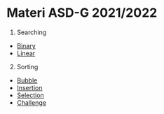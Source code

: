
# Materi ASD-G 2021/2022 

1. Searching
- [Binary](https://github.com/Faithgst/ASD-TC122/tree/main/Searching/Binary)
- [Linear](https://github.com/Faithgst/ASD-TC122/tree/main/Searching/Linear)

2. Sorting
- [Bubble](https://github.com/Faithgst/ASD-TC122/tree/main/Sorting/Bubble)
- [Insertion](https://github.com/Faithgst/ASD-TC122/tree/main/Sorting/Insertion)
- [Selection](https://github.com/Faithgst/ASD-TC122/tree/main/Sorting/Selection)
- [Challenge](https://github.com/Faithgst/ASD-TC122/tree/main/Sorting/Challenge)

